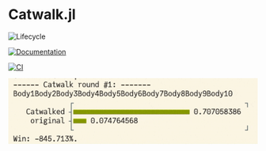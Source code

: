 # Catwalk.jl

![Lifecycle](https://img.shields.io/badge/lifecycle-experimental-orange.svg)<!--
![Lifecycle](https://img.shields.io/badge/lifecycle-maturing-blue.svg)
![Lifecycle](https://img.shields.io/badge/lifecycle-stable-green.svg)
![Lifecycle](https://img.shields.io/badge/lifecycle-retired-orange.svg)
![Lifecycle](https://img.shields.io/badge/lifecycle-archived-red.svg)
![Lifecycle](https://img.shields.io/badge/lifecycle-dormant-blue.svg) -->

[![Documentation](https://img.shields.io/badge/docs-dev-blue.svg)](https://tisztamo.github.io/Catwalk.jl/dev/)
<!--
[![Documentation](https://img.shields.io/badge/docs-stable-blue.svg)](https://tisztamo.github.io/Catwalk.jl/stable)
-->

[![CI](https://github.com/tisztamo/Catwalk.jl/actions/workflows/ci.yml/badge.svg)](https://github.com/tisztamo/Catwalk.jl/actions/workflows/ci.yml)

![Speedup demo](docs/src/assets/catwalk-speeddemo.gif)
